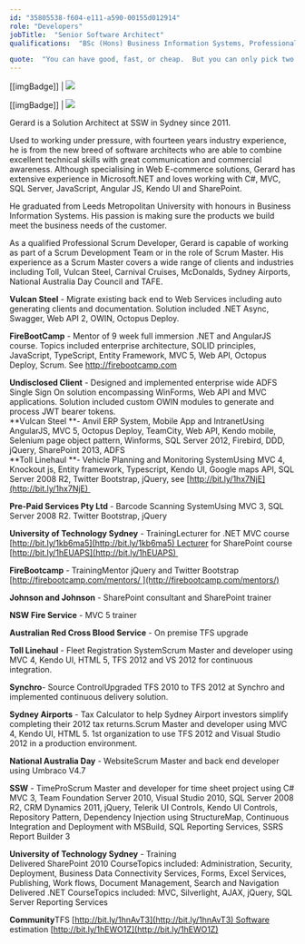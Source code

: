 ```yaml
---
id: "35805538-f604-e111-a590-00155d012914"
role: "Developers"
jobTitle:  "Senior Software Architect"
qualifications:  "BSc (Hons) Business Information Systems, Professional Scrum Developer, Microsoft Certified Technology Specialist"

quote:  "You can have good, fast, or cheap.  But you can only pick two."
---
```


[[imgBadge]]
| ![](./Images/Bio/gerardMCTSlogo.png) 

[[imgBadge]]
| ![](./Images/Bio/gerardpsdlogo.png) 
 

Gerard is a Solution Architect at SSW in Sydney since 2011.

Used to working under pressure, with fourteen years industry experience, he is from the new breed of software architects who are able to combine excellent technical skills with great communication and commercial awareness. Although specialising in Web E-commerce solutions, Gerard has extensive experience in Microsoft.NET and loves working with C#, MVC, SQL Server, JavaScript, Angular JS, Kendo UI and SharePoint.

He graduated from Leeds Metropolitan University with honours in Business Information Systems. His passion is making sure the products we build meet the business needs of the customer. 

As a qualified Professional Scrum Developer, Gerard is capable of working as part of a Scrum Development Team or in the role of Scrum Master. His experience as a Scrum Master covers a wide range of clients and industries including Toll, Vulcan Steel, Carnival Cruises, McDonalds, Sydney Airports, National Australia Day Council and TAFE.

**Vulcan Steel** - Migrate existing back end to Web Services including auto generating clients and documentation. Solution included .NET Async, Swagger, Web API 2, OWIN, Octopus Deploy.  

**FireBootCamp** - Mentor of 9 week full immersion .NET and AngularJS course. Topics included enterprise architecture, SOLID principles, JavaScript, TypeScript, Entity Framework, MVC 5, Web API, Octopus Deploy, Scrum. See [http://firebootcamp.com ](http://firebootcamp.com/) 

**Undisclosed Client** - Designed and implemented enterprise wide ADFS Single Sign On solution encompassing WinForms, Web API and MVC applications. Solution included custom OWIN modules to generate and process JWT bearer tokens.  
**Vulcan Steel **- Anvil ERP System, Mobile App and IntranetUsing AngularJS, MVC 5, Octopus Deploy, TeamCity, Web API, Kendo mobile, Selenium page object pattern, Winforms, SQL Server 2012, Firebird, DDD, jQuery, SharePoint 2013, ADFS  
**Toll Linehaul **- Vehicle Planning and Monitoring SystemUsing MVC 4, Knockout js, Entity framework, Typescript, Kendo UI, Google maps API, SQL Server 2008 R2, Twitter Bootstrap, jQuery, see [http://bit.ly/1hx7NjE](http://bit.ly/1hx7NjE) 

**Pre-Paid Services Pty Ltd** - Barcode Scanning SystemUsing MVC 3, SQL Server 2008 R2. Twitter Bootstrap, jQuery 

**University of Technology Sydney** - TrainingLecturer for .NET MVC course [http://bit.ly/1kb6ma5](http://bit.ly/1kb6ma5) Lecturer for SharePoint course [http://bit.ly/1hEUAPS](http://bit.ly/1hEUAPS)   

**FireBootcamp** - TrainingMentor jQuery and Twitter Bootstrap [http://firebootcamp.com/mentors/ ](http://firebootcamp.com/mentors/)  

**Johnson and Johnson** - SharePoint consultant and SharePoint trainer  

**NSW Fire Service** - MVC 5 trainer  

**Australian Red Cross Blood Service** - On premise TFS upgrade

**Toll Linehaul** - Fleet Registration SystemScrum Master and developer using MVC 4, Kendo UI, HTML 5, TFS 2012 and VS 2012 for continuous integration.  

**Synchro**- Source ControlUpgraded TFS 2010 to TFS 2012 at Synchro and implemented continuous delivery solution. 

**Sydney Airports** - Tax Calculator to help Sydney Airport investors simplify completing their 2012 tax returns.Scrum Master and developer using MVC 4, Kendo UI, HTML 5. 1st organization to use TFS 2012 and Visual Studio 2012 in a production environment.  

**National Australia Day** - WebsiteScrum Master and back end developer using Umbraco V4.7  

**SSW** - TimeProScrum Master and developer for time sheet project using C# MVC 3, Team Foundation Server 2010, Visual Studio 2010, SQL Server 2008 R2, CRM Dynamics 2011, jQuery, Telerik UI Controls, Kendo UI Controls, Repository Pattern, Dependency Injection using StructureMap, Continuous Integration and Deployment with MSBuild, SQL Reporting Services, SSRS Report Builder 3  

**University of Technology Sydney** - Training  
Delivered SharePoint 2010 CourseTopics included: Administration, Security, Deployment, Business Data Connectivity Services, Forms, Excel Services, Publishing, Work flows, Document Management, Search and Navigation  
Delivered .NET CourseTopics included: MVC, Silverlight, AJAX, jQuery, SQL Server Reporting Services 
 
**Community**TFS [http://bit.ly/1hnAvT3](http://bit.ly/1hnAvT3) Software estimation [http://bit.ly/1hEWO1Z](http://bit.ly/1hEWO1Z)